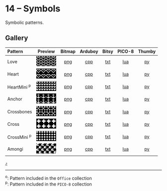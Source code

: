# 14 – Symbols

Symbolic patterns.

## Gallery

| Pattern | Preview | Bitmap | Arduboy | Bitsy | PICO-8 | Thumby |
| :--- | :---: | :---: | :---: | :---: | :---: | :---: |
| Love | <img src="../previews/Love.png" width="64" height="32" loading="lazy" alt="" role="none"> | [png](png/Love.png) | [cpp](Symbols.h#L12-L23) | [txt](Symbols.bitsy.txt#L5-L14) | [lua](symbols.p8.lua#L7-L19) | [py](Symbols.thumby.py#L5-L16)
| Heart | <img src="../previews/Heart.png" width="64" height="32" loading="lazy" alt="" role="none"> | [png](png/Heart.png) | [cpp](Symbols.h#L25-L36) | [txt](Symbols.bitsy.txt#L16-L25) | [lua](symbols.p8.lua#L21-L33) | [py](Symbols.thumby.py#L18-L29) |
| HeartMini <sup>p</sup>| <img src="../previews/HeartMini.png" width="64" height="32" loading="lazy" alt="" role="none"> | [png](png/HeartMini.png) | [cpp](Symbols.h#L38-L50) | [txt](Symbols.bitsy.txt#L27-L36) | [lua](symbols.p8.lua#L35-L48) | [py](Symbols.thumby.py#L31-L42) |
| Anchor | <img src="../previews/Anchor.png" width="64" height="32" loading="lazy" alt="" role="none"> | [png](png/Anchor.png) | [cpp](Symbols.h#L52-L63) | [txt](Symbols.bitsy.txt#L38-L47) | [lua](symbols.p8.lua#L50-L62) | [py](Symbols.thumby.py#L44-L55) |
| Crossbones | <img src="../previews/Crossbones.png" width="64" height="32" loading="lazy" alt="" role="none"> | [png](png/Crossbones.png) | [cpp](Symbols.h#L65-L76) | [txt](Symbols.bitsy.txt#L49-L58) | [lua](symbols.p8.lua#L64-L76) | [py](Symbols.thumby.py#L57-L68)
| Cross | <img src="../previews/Cross.png" width="64" height="32" loading="lazy" alt="" role="none"> | [png](png/Cross.png) | [cpp](Symbols.h#L78-L89) | [txt](Symbols.bitsy.txt#L60-L69) |[lua](symbols.p8.lua#L78-L90)  | [py](Symbols.thumby.py#L70-L81)
| CrossMini <sup>p</sup>| <img src="../previews/CrossMini.png" width="64" height="32" loading="lazy" alt="" role="none"> | [png](png/CrossMini.png) | [cpp](Symbols.h#L91-L103) | [txt](Symbols.bitsy.txt#L71-L80) | [lua](symbols.p8.lua#L92-L105) | [py](Symbols.thumby.py#L83-L94)
| Amongi | <img src="../previews/Amongi.png" width="64" height="32" loading="lazy" alt="" role="none"> | [png](png/Amongi.png) | [cpp](Symbols.h#L105-L116) | [txt](Symbols.bitsy.txt#L82-L91) | [lua](symbols.p8.lua#L107-L119) | [py](Symbols.thumby.py#L96-L107)

[`⤴`](#gallery)

---

<sup>o</sup>: Pattern included in the `Office` collection  
<sup>p</sup>: Pattern included in the `PICO-8` collection 

<br>
